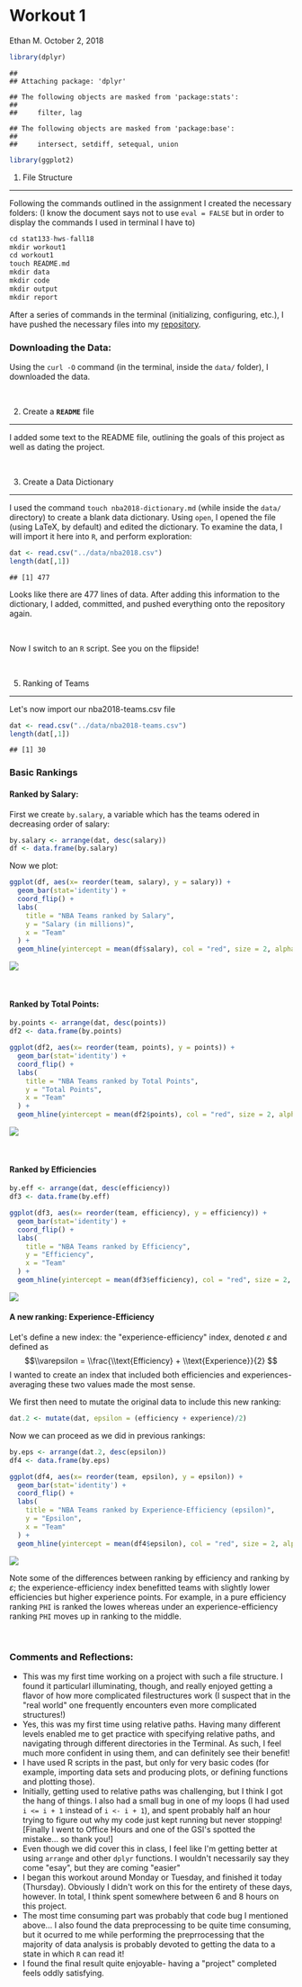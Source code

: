 Workout 1
================
Ethan M.
October 2, 2018

``` r
library(dplyr)
```

    ## 
    ## Attaching package: 'dplyr'

    ## The following objects are masked from 'package:stats':
    ## 
    ##     filter, lag

    ## The following objects are masked from 'package:base':
    ## 
    ##     intersect, setdiff, setequal, union

``` r
library(ggplot2)
```

1) File Structure
-----------------

Following the commands outlined in the assignment I created the necessary folders: (I know the document says not to use `eval = FALSE` but in order to display the commands I used in terminal I have to)

``` r
cd stat133-hws-fall18
mkdir workout1
cd workout1
touch README.md
mkdir data
mkdir code
mkdir output
mkdir report
```

After a series of commands in the terminal (initializing, configuring, etc.), I have pushed the necessary files into my [repository](https://github.com/epm927/Workout-1.git).

### Downloading the Data:

Using the `curl -O` command (in the terminal, inside the `data/` folder), I downloaded the data.

 

2) Create a **`README`** file
-----------------------------

I added some text to the README file, outlining the goals of this project as well as dating the project.

 

3) Create a Data Dictionary
---------------------------

I used the command `touch nba2018-dictionary.md` (while inside the `data/` directory) to create a blank data dictionary. Using `open`, I opened the file (using LaTeX, by default) and edited the dictionary. To examine the data, I will import it here into `R`, and perform exploration:

``` r
dat <- read.csv("../data/nba2018.csv")
length(dat[,1])
```

    ## [1] 477

Looks like there are 477 lines of data. After adding this information to the dictionary, I added, committed, and pushed everything onto the repository again.

 

Now I switch to an `R` script. See you on the flipside!

 

5) Ranking of Teams
-------------------

Let's now import our nba2018-teams.csv file

``` r
dat <- read.csv("../data/nba2018-teams.csv")
length(dat[,1])
```

    ## [1] 30

### Basic Rankings

#### Ranked by Salary:

First we create `by.salary`, a variable which has the teams odered in decreasing order of salary:

``` r
by.salary <- arrange(dat, desc(salary))
df <- data.frame(by.salary)
```

Now we plot:

``` r
ggplot(df, aes(x= reorder(team, salary), y = salary)) +
  geom_bar(stat='identity') +
  coord_flip() +
  labs(
    title = "NBA Teams ranked by Salary",
    y = "Salary (in millions)",
    x = "Team"
  ) + 
  geom_hline(yintercept = mean(df$salary), col = "red", size = 2, alpha = 0.5)
```

![](workout01-ethan-marzban_files/figure-markdown_github-ascii_identifiers/salary_ranking-1.png)

 

#### Ranked by Total Points:

``` r
by.points <- arrange(dat, desc(points))
df2 <- data.frame(by.points)
```

``` r
ggplot(df2, aes(x= reorder(team, points), y = points)) +
  geom_bar(stat='identity') +
  coord_flip() +
  labs(
    title = "NBA Teams ranked by Total Points",
    y = "Total Points",
    x = "Team"
  ) + 
  geom_hline(yintercept = mean(df2$points), col = "red", size = 2, alpha = 0.5)
```

![](workout01-ethan-marzban_files/figure-markdown_github-ascii_identifiers/points_ranking-1.png)

 

#### Ranked by Efficiencies

``` r
by.eff <- arrange(dat, desc(efficiency))
df3 <- data.frame(by.eff)
```

``` r
ggplot(df3, aes(x= reorder(team, efficiency), y = efficiency)) +
  geom_bar(stat='identity') +
  coord_flip() +
  labs(
    title = "NBA Teams ranked by Efficiency",
    y = "Efficiency",
    x = "Team"
  ) + 
  geom_hline(yintercept = mean(df3$efficiency), col = "red", size = 2, alpha = 0.5)
```

![](workout01-ethan-marzban_files/figure-markdown_github-ascii_identifiers/efficiency_ranking-1.png)

#### A new ranking: Experience-Efficiency

Let's define a new index: the "experience-efficiency" index, denoted *ε* and defined as
$$\\varepsilon = \\frac{\\text{Efficiency} + \\text{Experience}}{2} $$
 I wanted to create an index that included both efficiencies and experiences- averaging these two values made the most sense.

We first then need to mutate the original data to include this new ranking:

``` r
dat.2 <- mutate(dat, epsilon = (efficiency + experience)/2)
```

Now we can proceed as we did in previous rankings:

``` r
by.eps <- arrange(dat.2, desc(epsilon))
df4 <- data.frame(by.eps)
```

``` r
ggplot(df4, aes(x= reorder(team, epsilon), y = epsilon)) +
  geom_bar(stat='identity') +
  coord_flip() +
  labs(
    title = "NBA Teams ranked by Experience-Efficiency (epsilon)",
    y = "Epsilon",
    x = "Team"
  ) + 
  geom_hline(yintercept = mean(df4$epsilon), col = "red", size = 2, alpha = 0.5)
```

![](workout01-ethan-marzban_files/figure-markdown_github-ascii_identifiers/epsilon_ranking-1.png)

Note some of the differences between ranking by efficiency and ranking by *ε*; the experience-efficiency index benefitted teams with slightly lower efficiencies but higher experience points. For example, in a pure efficiency ranking `PHI` is ranked the lowes whereas under an experience-efficiency ranking `PHI` moves up in ranking to the middle.

 

### Comments and Reflections:

-   This was my first time working on a project with such a file structure. I found it particularl illuminating, though, and really enjoyed getting a flavor of how more complicated filestructures work (I suspect that in the "real world" one frequently encounters even more complicated structures!)
-   Yes, this was my first time using relative paths. Having many different levels enabled me to get practice with specifying relative paths, and navigating through different directories in the Terminal. As such, I feel much more confident in using them, and can definitely see their benefit!
-   I have used R scripts in the past, but only for very basic codes (for example, importing data sets and producing plots, or defining functions and plotting those).
-   Initially, getting used to relative paths was challenging, but I think I got the hang of things. I also had a small bug in one of my loops (I had used `i <= i + 1` instead of `i <- i + 1`), and spent probably half an hour trying to figure out why my code just kept running but never stopping! \[Finally I went to Office Hours and one of the GSI's spotted the mistake... so thank you!\]
-   Even though we did cover this in class, I feel like I'm getting better at using `arrange` and other `dplyr` functions. I wouldn't necessarily say they come "esay", but they are coming "easier"
-   I began this workout around Monday or Tuesday, and finished it today (Thursday). Obviously I didn't work on this for the entirety of these days, however. In total, I think spent somewhere between 6 and 8 hours on this project.
-   The most time consuming part was probably that code bug I mentioned above... I also found the data preprocessing to be quite time consuming, but it ocurred to me while performing the preprrocessing that the majority of data analysis is probably devoted to getting the data to a state in which `R` can read it!
-   I found the final result quite enjoyable- having a "project" completed feels oddly satisfying.

